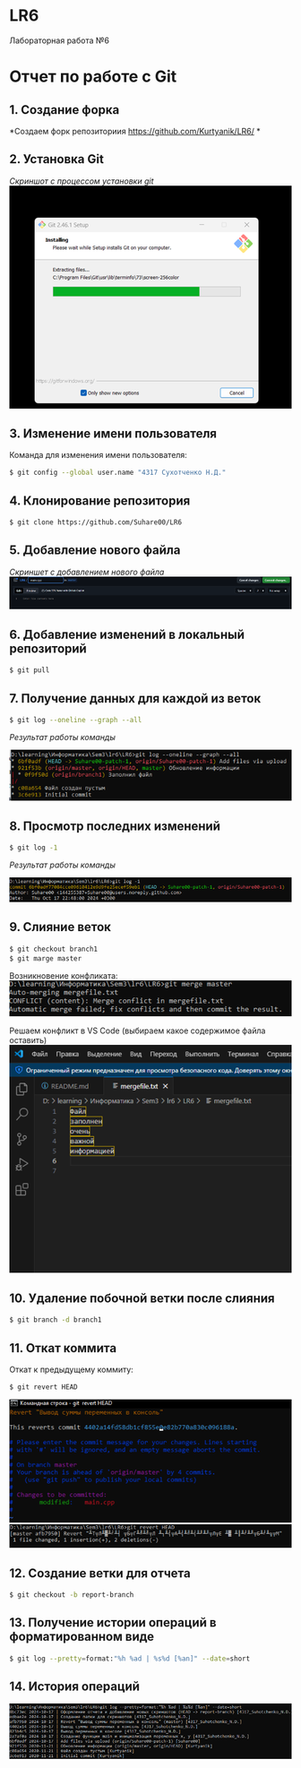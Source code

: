 # LR6
Лабораторная работа №6

# Отчет по работе с Git

## 1. Создание форка
*Создаем форк репозиториия https://github.com/Kurtyanik/LR6/ *  

## 2. Установка Git
*Скриншот с процессом установки git*  
![Установка Git](./screenshots/2.png)

## 3. Изменение имени пользователя
Команда для изменения имени пользователя:

```bash
$ git config --global user.name "4317 Сухотченко Н.Д."
```

## 4. Клонирование репозитория

```bash
$ git clone https://github.com/Suhare00/LR6
```

## 5. Добавление нового файла
*Скриншет с добавлением нового файла*
![Добавление нового файла](./screenshots/3.png)

## 6. Добавление изменений в локальный репозиторий

```bash
$ git pull
```

## 7. Получение данных для каждой из веток

```bash
$ git log --oneline --graph --all
```

*Результат работы команды*

![Данные из веток](./screenshots/Screenshot_2.png)

## 8. Просмотр последних изменений

```bash
$ git log -1
```

*Результат работы команды*

![Последние изменения](./screenshots/Screenshot_4.png)

## 9. Слияние веток

```bash
$ git checkout branch1
$ git marge master
```
Возникновение конфликата:
![Конфликт:](./screenshots/Screenshot_6.png)

Решаем конфликт в VS Code (выбираем какое содержимое файла оставить)
![Решение:](./screenshots/Screenshot_5.png)

## 10. Удаление побочной ветки после слияния

```bash
$ git branch -d branch1
```

## 11. Откат коммита
Откат к предыдущему коммиту:

```bash
$ git revert HEAD
```
![Результат отката (1):](./screenshots/Screenshot_11.png)
![Результат отката (2):](./screenshots/Screenshot_13.png)

## 12. Создание ветки для отчета

```bash
$ git checkout -b report-branch
```
## 13. Получение истории операций в форматированном виде

```bash
$ git log --pretty=format:"%h %ad | %s%d [%an]" --date=short
```

## 14. История операций

![История операций:](./screenshots/Screenshot_15.png)